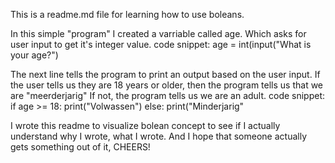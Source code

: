 This is a readme.md file for learning how to use boleans.

In this simple "program" I created a varriable called age.  Which asks for user input to get it's integer value.
code snippet: age = int(input("What is your age?") 

The next line tells the program to print an output based on the user input. If the user tells us they are 18 years or older, then the program tells us that we are "meerderjarig" 
If not, the program tells us we are an adult.
code snippet:    if age >= 18:
                 print("Volwassen")
                 else:
                 print("Minderjarig"

I wrote this readme to visualize bolean concept to see if I actually understand why I wrote, what I wrote. And I hope that someone actually gets something out of it, CHEERS!
